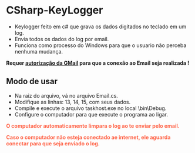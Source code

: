 # CSharp-KeyLogger
<ul>
  <li>Keylogger feito em c# que grava os dados digitados no teclado em um log.</li>
  <li>Envia todos os dados do log por email.</li>
  <li>Funciona como processo do Windows para que o usuario não perceba nenhuma mudança.</li>
</ul>

<p><b>Requer <a href="https://myaccount.google.com/lesssecureapps">autorização da GMail</a> para que a conexão ao Email seja realizada !</b></p>

<h2>Modo de usar</h2> 
<ul>
  <li>Na raiz do arquivo, vá no arquivo Email.cs.</li>
  <li>Modifique as linhas: 13, 14, 15, com seus dados.</li>
  <li>Compile e execute o arquivo taskhost.exe no local \bin\Debug.</li>
  <li>Configure o computador para que execute o programa ao ligar.</li>
</ul>

<p style="color:Tomato"><b>O computador automaticamente limpara o log ao te enviar pelo email.</b></p>
<p style="color:Tomato"><b>Caso o computador não esteja conectado ae internet, ele aguarda conectar para que seja enviado o log.</b></p>
